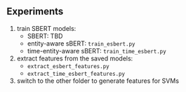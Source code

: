## Experiments

1. train SBERT models:
    - SBERT: TBD
    - entity-aware sBERT: `train_esbert.py`
    - time-entity-aware sBERT: `train_time_esbert.py`
2. extract features from the saved models:
    - `extract_esbert_features.py`
    - `extract_time_esbert_features.py`
3. switch to the other folder to generate features for SVMs